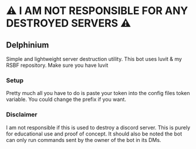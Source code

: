 # ⚠️ I AM NOT RESPONSIBLE FOR ANY DESTROYED SERVERS ⚠️
## Delphinium

Simple and lightweight server destruction utility. This bot uses luvit & my RSBF repository. Make sure you have luvit

### Setup

Pretty much all you have to do is paste your token into the config files token variable. You could change the prefix if you want. 

### Disclaimer

I am not responsible if this is used to destroy a discord server. This is purely for educational use and proof of concept. It should also be noted the bot can only run commands sent by the owner of the bot in its DMs.
